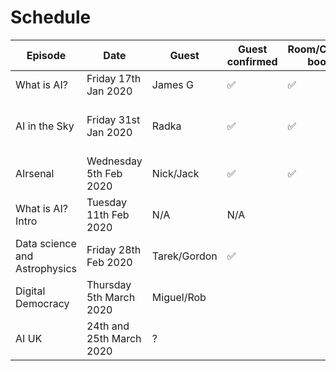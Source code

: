 Schedule
======

| Episode | Date | Guest | Guest confirmed | Room/Calendar booked | Lead Interviewer | 2nd Interviewer | Recorded| Edited| Release date |
|---|---|---|---|---|---|---|---|---|---|
|What is AI?|Friday 17th Jan 2020 | James G| ✅|✅| N/A | N/A ||||
| AI in the Sky| Friday 31st Jan 2020|Radka|✅|✅| Tarek | Ed |✅|✅|Friday 14th Feb 2020|
|AIrsenal|Wednesday 5th Feb 2020| Nick/Jack|✅|✅| Ben | Effie |✅|||
|What is AI? Intro|Tuesday 11th Feb 2020| N/A|N/A|| Ed| Effie ||||
| Data science and Astrophysics |Friday 28th Feb 2020 |Tarek/Gordon| ✅| |Tarek| Effie||||
| Digital Democracy | Thursday 5th March 2020| Miguel/Rob|  | | Ed | ? ||||
| AI UK | 24th and 25th March 2020 | ? | | | Ed|?||||


